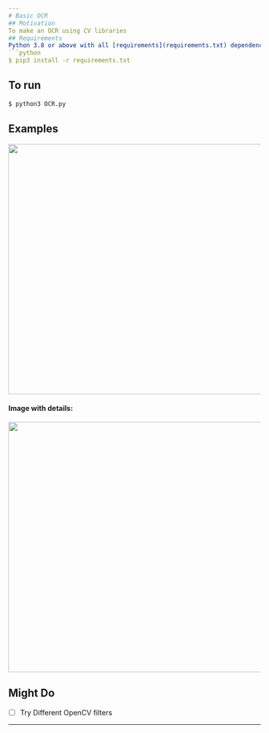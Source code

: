 ```yaml
---
# Basic OCR
## Motivation
To make an OCR using CV libraries
## Requirements
Python 3.8 or above with all [requirements](requirements.txt) dependencies installed. To install run:
```python
$ pip3 install -r requirements.txt
```
## To run
```python
$ python3 OCR.py
```
## Examples

<img src="https://user-images.githubusercontent.com/52780573/103092553-9d2e8680-461d-11eb-9afb-4db03bb91c18.png" data-canonical-src="" width="800" height="500" />

#### Image with details:

<img src="https://user-images.githubusercontent.com/52780573/103092579-b0d9ed00-461d-11eb-9d89-08a10ee80b49.png" data-canonical-src="" width="800" height="500" />

## Might Do
- [ ] Try Different OpenCV filters
---
```

